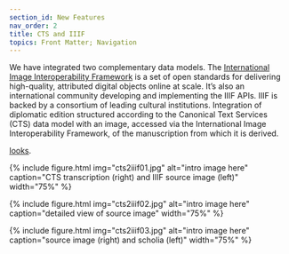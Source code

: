 ```yaml
---
section_id: New Features
nav_order: 2
title: CTS and IIIF
topics: Front Matter; Navigation
---
```


We have integrated two complementary data models. The [International Image Interoperability Framework](https://iiif.io/) is a set of open standards for delivering high-quality, attributed digital objects online at scale. It’s also an international community developing and implementing the IIIF APIs. IIIF is backed by a consortium of leading cultural institutions.
Integration of diplomatic edition structured according to the Canonical Text Services (CTS) data model with an image, accessed via the International Image Interoperability Framework, of the manuscription from which it is derived.

[looks](demo1.mov).

{% include figure.html img="cts2iiif01.jpg" alt="intro image here" caption="CTS transcription (right) and IIIF source image (left)" width="75%" %}

{% include figure.html img="cts2iiif02.jpg" alt="intro image here" caption="detailed view of source image" width="75%" %}

{% include figure.html img="cts2iiif03.jpg" alt="intro image here" caption="source image (right) and scholia (left)" width="75%" %}

